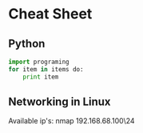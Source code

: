 # Cheat Sheet

## Python

```python
import programing
for item in items do:
    print item
```

## Networking in Linux
Available ip's:
nmap 192.168.68.100\24

